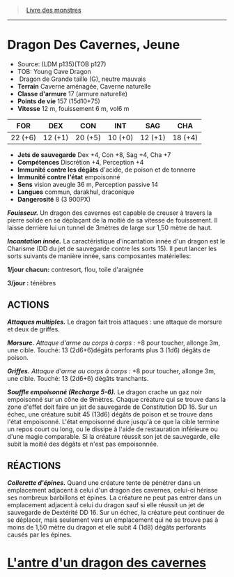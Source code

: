 ﻿> [Livre des monstres](tome_of_beasts.md)

---

# Dragon Des Cavernes, Jeune

- Source: (LDM p135)(TOB p127)
- TOB: Young Cave Dragon
-  Dragon de Grande taille (G), neutre mauvais
- **Terrain** Caverne aménagée, Caverne naturelle
- **Classe d'armure** 17 (armure naturelle)
- **Points de vie** 157 (15d10+75)
- **Vitesse** 12 m, fouissement 6 m, vol6 m

|FOR|DEX|CON|INT|SAG|CHA|
|---|---|---|---|---|---|
|22 (+6)|12 (+1)|20 (+5)|10 (+0)|12 (+1)|18 (+4)|

- **Jets de sauvegarde** Dex +4, Con +8, Sag +4, Cha +7
- **Compétences** Discrétion +4, Perception +4
- **Immunité contre les dégâts** d'acide, de poison et de tonnerre
- **Immunité contre l'état** empoisonné
- **Sens** vision aveugle 36 m, Perception passive 14
- **Langues** commun, darakhul, draconique
- **Dangerosité** 8 (3 900PX)

**_Fouisseur._** Un dragon des cavernes est capable de creuser à travers la pierre solide en se déplaçant de la moitié de sa vitesse de fouissement. Il laisse derrière lui un tunnel de 3mètres de large sur 1,50 mètre de haut.

**_Incantation innée._** La caractéristique d'incantation innée d'un dragon est le Charisme (DD du jet de sauvegarde contre les sorts 15). Il peut lancer les sorts suivants de manière innée, sans composantes matérielles:

**1/jour chacun:** contresort, flou, toile d'araignée

**3/jour :** ténèbres

## ACTIONS

**_Attaques multiples._** Le dragon fait trois attaques : une attaque de morsure et deux de griffes.

**_Morsure._** _Attaque d'arme au corps à corps :_ +8 pour toucher, allonge 3m, une cible. Touché: 13 (2d6+6)dégâts perforants plus 3 (1d6) dégâts de poison.

**_Griffes._** _Attaque d'arme au corps à corps :_ +8 pour toucher, allonge 3m, une cible. Touché: 13 (2d6+6) dégâts tranchants.

**_Souffle empoisonné (Recharge 5-6)._** Le dragon crache un gaz noir empoisonné sur un cône de 9mètres. Chaque créature qui se trouve dans la zone d'effet doit faire un jet de sauvegarde de Constitution DD 16. Sur un échec, une créature subit 45 (13d6) dégâts de poison et se trouve dans l'état empoisonné. L'état empoisonné dure jusqu'à ce que la cible termine un repos court ou long, ou le dissipe à l'aide de restauration inférieure ou d'une magie comparable. Si la créature réussit son jet de sauvegarde, elle subit la moitié des dégâts et n'est pas empoisonnée.

## RÉACTIONS

**_Collerette d'épines._** Quand une créature tente de pénétrer dans un emplacement adjacent à celui d'un dragon des cavernes, celui-ci hérisse ses nombreux barbillons et épines. La créature ne peut pas entrer dans un emplacement adjacent à celui du dragon sauf si elle réussit un jet de sauvegarde de Dextérité DD 16. Sur un échec, la créature peut continuer de se déplacer, mais seulement vers un emplacement qui ne se trouve pas à moins de 1,50 mètre du dragon et elle subit 4 (1d8) dégâts perforants causés par les épines.

# [L'antre d'un dragon des cavernes](tome_of_beasts_lantre_dun_dragon_des_cavernes.md)

